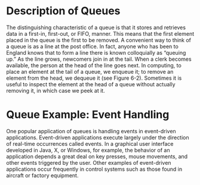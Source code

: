 # Description of Queues
The distinguishing characteristic of a queue is that it stores and retrieves data in a first-in, first-out, or FIFO, manner. This means that the first element placed in the queue is the first to be removed. A convenient way to think of a queue is as a line at the post office. In fact, anyone who has been to England knows that to form a line there is known colloquially as “queuing up.” As the line grows, newcomers join in at the tail. When a clerk becomes available, the person at the head of the line goes next. In computing, to place an element at the tail of a queue, we enqueue it; to remove an element from the head, we dequeue it (see Figure 6-2). Sometimes it is useful to inspect the element at the head of a queue without actually removing it, in which case we peek at it.
# Queue Example: Event Handling
One popular application of queues is handling events in event-driven applications. Event-driven applications execute largely under the direction of real-time occurrences called events. In a graphical user interface developed in Java, X, or Windows, for example, the behavior of an application depends a great deal on key presses, mouse movements, and other events triggered by the user. Other examples of event-driven applications occur frequently in control systems such as those found in aircraft or factory equipment.
